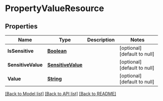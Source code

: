 # PropertyValueResource
## Properties

Name | Type | Description | Notes
------------ | ------------- | ------------- | -------------
**IsSensitive** | [**Boolean**](boolean.md) |  | [optional] [default to null]
**SensitiveValue** | [**SensitiveValue**](SensitiveValue.md) |  | [optional] [default to null]
**Value** | [**String**](string.md) |  | [optional] [default to null]

[[Back to Model list]](../README.md#documentation-for-models) [[Back to API list]](../README.md#documentation-for-api-endpoints) [[Back to README]](../README.md)

